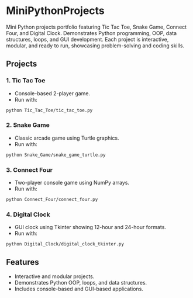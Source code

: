 # MiniPythonProjects
Mini Python projects portfolio featuring Tic Tac Toe, Snake Game, Connect Four, and Digital Clock. Demonstrates Python programming, OOP, data structures, loops, and GUI development. Each project is interactive, modular, and ready to run, showcasing problem-solving and coding skills.
## Projects
### 1. Tic Tac Toe
- Console-based 2-player game.
- Run with:
```bash
python Tic_Tac_Toe/tic_tac_toe.py
```
### 2. Snake Game
* Classic arcade game using Turtle graphics.
* Run with:
```bash
python Snake_Game/snake_game_turtle.py
```
### 3. Connect Four
* Two-player console game using NumPy arrays.
* Run with:
```bash
python Connect_Four/connect_four.py
```
### 4. Digital Clock
* GUI clock using Tkinter showing 12-hour and 24-hour formats.
* Run with:

```bash
python Digital_Clock/digital_clock_tkinter.py
```
## Features
* Interactive and modular projects.
* Demonstrates Python OOP, loops, and data structures.
* Includes console-based and GUI-based applications.



